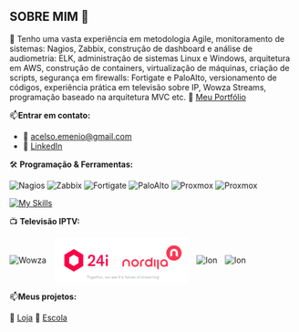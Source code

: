 ## SOBRE MIM 👋
🧠 Tenho uma vasta experiência em metodologia Agile, monitoramento de sistemas: Nagios, Zabbix, construção de dashboard e análise de audiometria: ELK, administração de sistemas Linux e Windows, arquitetura em AWS, construção de containers, virtualização de máquinas, criação de scripts, segurança em firewalls: Fortigate e PaloAlto, versionamento de códigos, experiência prática em televisão sobre IP, Wowza Streams, programação baseado na arquitetura MVC etc.
🔗 [Meu Portfólio](https://acaluege.github.io/portfolio/)

📫**Entrar em contato:**
- 📧 [acelso.emenio@gmail.com](mailto:acelso.emenio@gmail.com)  
- 🔗 [LinkedIn](https://linkedin.com/in/afonso-c-272b3254)

🛠️ **Programação & Ferramentas:**

![Nagios](https://img.shields.io/badge/Nagios-monitoring-blue)
![Zabbix](https://img.shields.io/badge/Zabbix-monitoring-red)
![Fortigate](https://img.shields.io/badge/Fortigate-firewall-lightgrey)
![PaloAlto](https://img.shields.io/badge/PaloAlto-firewall-yellow)
![Proxmox](https://img.shields.io/badge/Proxmox-vms-green)
![Proxmox](https://img.shields.io/badge/Zimbra-serverMail-white)

[![My Skills](https://skillicons.dev/icons?i=php,js,html,css,bootstrap,git,github,gitlab,bitbucket,aws,vscode,gmail,docker,nginx,debian,ubuntu,windows,linux,mysql)](https://skillicons.dev)

📺 **Televisão IPTV:**
<p>
  <img src="https://seekvectorlogo.net/wp-content/uploads/2019/09/wowza-media-systems-vector-logo.png" alt="Wowza" height="70" style="vertical-align: middle; margin-right: 10px;"/>
  <img src="https://raw.githubusercontent.com/portugalgit/portugalgit/main/nordi.png" alt="Nordija" height="80" style="vertical-align: middle; margin-right: 10px;"/>
  <img src="https://upload.wikimedia.org/wikipedia/commons/c/c4/Ion_Television_logo.svg" alt="Ion" height="80" style="vertical-align: middle; margin-right: 10px;"/>
  <img src="https://upload.wikimedia.org/wikipedia/commons/4/41/Google_TV_logo.svg" alt="Ion" height="60" style="vertical-align: middle;"/>   
</p>

📫**Meus projetos:**

🛒 [Loja](https://github.com/portugalgit/eshop) 🏫 [Escola](https://github.com/portugalgit/akival)











